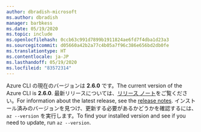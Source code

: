 ```yaml
---
author: dbradish-microsoft
ms.author: dbradish
manager: barbkess
ms.date: 05/19/2020
ms.topic: include
ms.openlocfilehash: 0ccb63c991d7899b1911824ae6fd7f4dba1d23a3
ms.sourcegitcommit: d05660a42b2a77c4b05a7f96c386e656bd2db0fe
ms.translationtype: HT
ms.contentlocale: ja-JP
ms.lasthandoff: 05/19/2020
ms.locfileid: "83572314"
---
```

<span data-ttu-id="9e6cd-101">Azure CLI の現在のバージョンは __2.6.0__ です。</span><span class="sxs-lookup"><span data-stu-id="9e6cd-101">The current version of the Azure CLI is __2.6.0__.</span></span> <span data-ttu-id="9e6cd-102">最新リリースについては、[リリース ノート](../release-notes-azure-cli.md)をご覧ください。</span><span class="sxs-lookup"><span data-stu-id="9e6cd-102">For information about the latest release, see the [release notes](../release-notes-azure-cli.md).</span></span> <span data-ttu-id="9e6cd-103">インストール済みのバージョンを見つけ、更新する必要があるかどうかを確認するには、`az --version` を実行します。</span><span class="sxs-lookup"><span data-stu-id="9e6cd-103">To find your installed version and see if you need to update, run `az --version`.</span></span>
